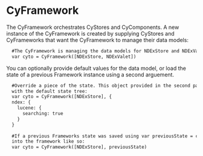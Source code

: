 # CyFramework
The CyFramework orchestrates CyStores and CyComponents. 
A new instance of the CyFramework is created by supplying CyStores and CyFrameworks that want the CyFramework
to manage their data models:

```html
  #The CyFramework is managing the data models for NDExStore and NDExValet.
  var cyto = CyFramework([NDExStore, NDExValet])
```

You can optionally provide default values for the data model, or load the state of a previous Framework instance
using a second arguement.

```html
  #Override a piece of the state. This object provided in the second parameter will be merged
  with the default state tree:
  var cyto = CyFramework([NDExStore], {
  ndex: {
    lucene: {
      searching: true
    }
  }
  
  #If a previous Frameworks state was saved using var previousState = cyto.getState(), it can be reloaded
  into the framework like so:
  var cyto = CyFramework([NDExStore], previousState)
```

